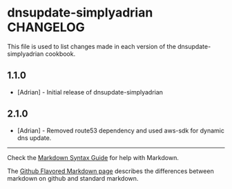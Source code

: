 dnsupdate-simplyadrian CHANGELOG
===========================

This file is used to list changes made in each version of the dnsupdate-simplyadrian cookbook.

1.1.0
-----
- [Adrian] - Initial release of dnsupdate-simplyadrian

2.1.0
-----
- [Adrian] - Removed route53 dependency and used aws-sdk for dynamic dns update.

- - -
Check the [Markdown Syntax Guide](http://daringfireball.net/projects/markdown/syntax) for help with Markdown.

The [Github Flavored Markdown page](http://github.github.com/github-flavored-markdown/) describes the differences between markdown on github and standard markdown.
